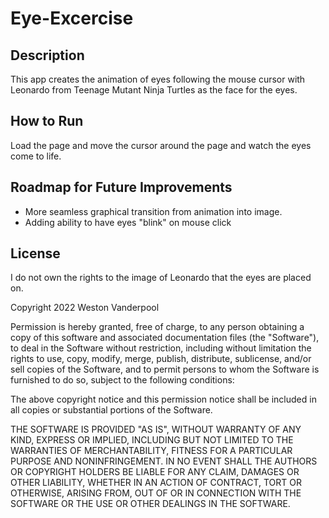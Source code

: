 # Eye-Excercise
## Description
This app creates the animation of eyes following the mouse cursor with Leonardo from Teenage Mutant Ninja Turtles as the face for the eyes.
## How to Run
Load the page and move the cursor around the page and watch the eyes come to life.

## Roadmap for Future Improvements
- More seamless graphical transition from animation into image.
- Adding ability to have eyes "blink" on mouse click

## License
I do not own the rights to the image of Leonardo that the eyes are placed on.

Copyright 2022 Weston Vanderpool

Permission is hereby granted, free of charge, to any person obtaining a copy of this software and associated documentation files (the "Software"), to deal in the Software without restriction, including without limitation the rights to use, copy, modify, merge, publish, distribute, sublicense, and/or sell copies of the Software, and to permit persons to whom the Software is furnished to do so, subject to the following conditions:

The above copyright notice and this permission notice shall be included in all copies or substantial portions of the Software.

THE SOFTWARE IS PROVIDED "AS IS", WITHOUT WARRANTY OF ANY KIND, EXPRESS OR IMPLIED, INCLUDING BUT NOT LIMITED TO THE WARRANTIES OF MERCHANTABILITY, FITNESS FOR A PARTICULAR PURPOSE AND NONINFRINGEMENT. IN NO EVENT SHALL THE AUTHORS OR COPYRIGHT HOLDERS BE LIABLE FOR ANY CLAIM, DAMAGES OR OTHER LIABILITY, WHETHER IN AN ACTION OF CONTRACT, TORT OR OTHERWISE, ARISING FROM, OUT OF OR IN CONNECTION WITH THE SOFTWARE OR THE USE OR OTHER DEALINGS IN THE SOFTWARE.